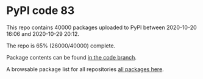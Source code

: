 # PyPI code 83

This repo contains 40000 packages uploaded to PyPI between 
2020-10-20 16:06 and 2020-10-29 20:12.

The repo is 65% (26000/40000) complete.

Package contents can be found [in the code branch](https://github.com/pypi-data/pypi-mirror-83/tree/code/packages).

A browsable package list for all repositories [all packages here](https://pypi-data.github.io/website/repositories/pypi-mirror-83).


